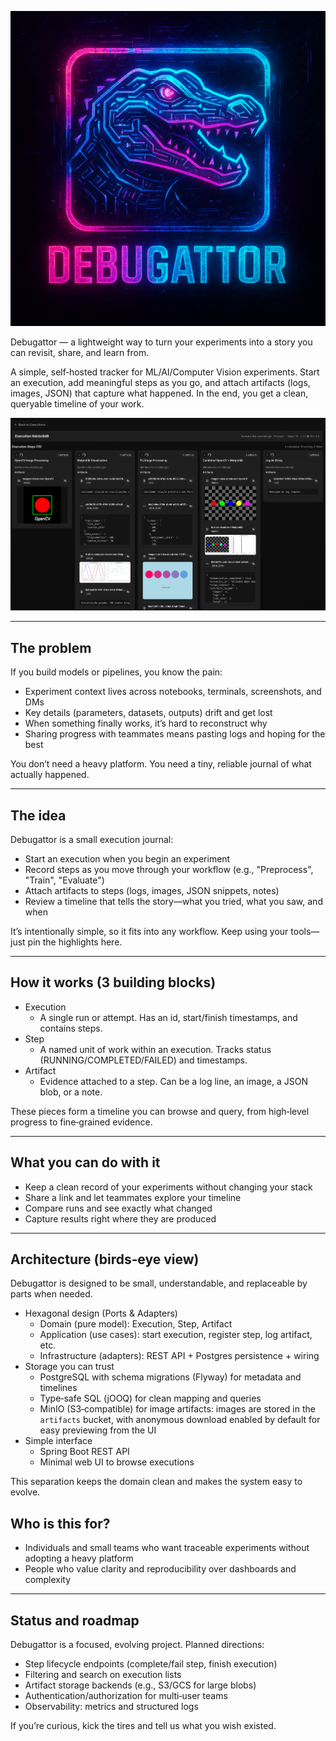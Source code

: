 ![logo.png](logo.png)

Debugattor — a lightweight way to turn your experiments into a story you can revisit, share, and learn from.

A simple, self‑hosted tracker for ML/AI/Computer Vision experiments. Start an execution, add meaningful steps as you go, and attach artifacts (logs, images, JSON) that capture what happened. In the end, you get a clean, queryable timeline of your work.

![img.png](img.png)

---

## The problem

If you build models or pipelines, you know the pain:

- Experiment context lives across notebooks, terminals, screenshots, and DMs
- Key details (parameters, datasets, outputs) drift and get lost
- When something finally works, it’s hard to reconstruct why
- Sharing progress with teammates means pasting logs and hoping for the best

You don’t need a heavy platform. You need a tiny, reliable journal of what actually happened.

---

## The idea

Debugattor is a small execution journal:

- Start an execution when you begin an experiment
- Record steps as you move through your workflow (e.g., "Preprocess", "Train", "Evaluate")
- Attach artifacts to steps (logs, images, JSON snippets, notes)
- Review a timeline that tells the story—what you tried, what you saw, and when

It’s intentionally simple, so it fits into any workflow. Keep using your tools—just pin the highlights here.

---

## How it works (3 building blocks)

- Execution
  - A single run or attempt. Has an id, start/finish timestamps, and contains steps.
- Step
  - A named unit of work within an execution. Tracks status (RUNNING/COMPLETED/FAILED) and timestamps.
- Artifact
  - Evidence attached to a step. Can be a log line, an image, a JSON blob, or a note.

These pieces form a timeline you can browse and query, from high‑level progress to fine‑grained evidence.

---

## What you can do with it

- Keep a clean record of your experiments without changing your stack
- Share a link and let teammates explore your timeline
- Compare runs and see exactly what changed
- Capture results right where they are produced

---

## Architecture (birds‑eye view)

Debugattor is designed to be small, understandable, and replaceable by parts when needed.

- Hexagonal design (Ports & Adapters)
  - Domain (pure model): Execution, Step, Artifact
  - Application (use cases): start execution, register step, log artifact, etc.
  - Infrastructure (adapters): REST API + Postgres persistence + wiring
- Storage you can trust
  - PostgreSQL with schema migrations (Flyway) for metadata and timelines
  - Type‑safe SQL (jOOQ) for clean mapping and queries
  - MinIO (S3‑compatible) for image artifacts: images are stored in the `artifacts` bucket, with anonymous download enabled by default for easy previewing from the UI
- Simple interface
  - Spring Boot REST API
  - Minimal web UI to browse executions

This separation keeps the domain clean and makes the system easy to evolve.


## Who is this for?

- Individuals and small teams who want traceable experiments without adopting a heavy platform
- People who value clarity and reproducibility over dashboards and complexity

---

## Status and roadmap

Debugattor is a focused, evolving project. Planned directions:

- Step lifecycle endpoints (complete/fail step, finish execution)
- Filtering and search on execution lists
- Artifact storage backends (e.g., S3/GCS for large blobs)
- Authentication/authorization for multi‑user teams
- Observability: metrics and structured logs

If you’re curious, kick the tires and tell us what you wish existed.
